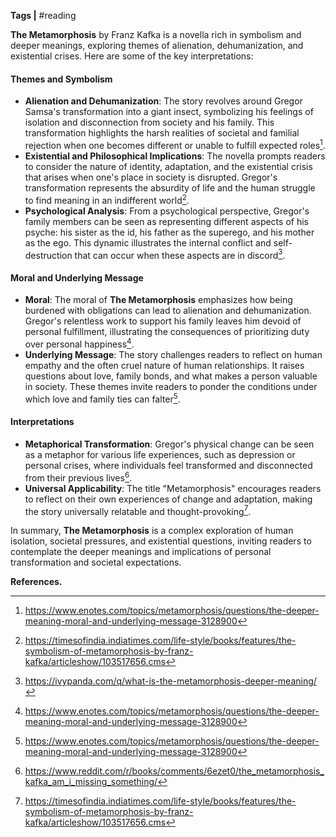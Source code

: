 **Tags |** #reading

**The Metamorphosis** by Franz Kafka is a novella rich in symbolism and deeper meanings, exploring themes of alienation, dehumanization, and existential crises. Here are some of the key interpretations:

#### Themes and Symbolism

- **Alienation and Dehumanization**: The story revolves around Gregor Samsa's transformation into a giant insect, symbolizing his feelings of isolation and disconnection from society and his family. This transformation highlights the harsh realities of societal and familial rejection when one becomes different or unable to fulfill expected roles[^2].
- **Existential and Philosophical Implications**: The novella prompts readers to consider the nature of identity, adaptation, and the existential crisis that arises when one's place in society is disrupted. Gregor's transformation represents the absurdity of life and the human struggle to find meaning in an indifferent world[^3].
- **Psychological Analysis**: From a psychological perspective, Gregor's family members can be seen as representing different aspects of his psyche: his sister as the id, his father as the superego, and his mother as the ego. This dynamic illustrates the internal conflict and self-destruction that can occur when these aspects are in discord[^1].


#### Moral and Underlying Message

- **Moral**: The moral of **The Metamorphosis** emphasizes how being burdened with obligations can lead to alienation and dehumanization. Gregor's relentless work to support his family leaves him devoid of personal fulfillment, illustrating the consequences of prioritizing duty over personal happiness[^2].
- **Underlying Message**: The story challenges readers to reflect on human empathy and the often cruel nature of human relationships. It raises questions about love, family bonds, and what makes a person valuable in society. These themes invite readers to ponder the conditions under which love and family ties can falter[^2].


#### Interpretations

- **Metaphorical Transformation**: Gregor's physical change can be seen as a metaphor for various life experiences, such as depression or personal crises, where individuals feel transformed and disconnected from their previous lives[^4].
- **Universal Applicability**: The title "Metamorphosis" encourages readers to reflect on their own experiences of change and adaptation, making the story universally relatable and thought-provoking[^3].

In summary, **The Metamorphosis** is a complex exploration of human isolation, societal pressures, and existential questions, inviting readers to contemplate the deeper meanings and implications of personal transformation and societal expectations.


**References.**

[^1]: https://ivypanda.com/q/what-is-the-metamorphosis-deeper-meaning/
[^2]: https://www.enotes.com/topics/metamorphosis/questions/the-deeper-meaning-moral-and-underlying-message-3128900
[^3]: https://timesofindia.indiatimes.com/life-style/books/features/the-symbolism-of-metamorphosis-by-franz-kafka/articleshow/103517656.cms
[^4]: https://www.reddit.com/r/books/comments/6ezet0/the_metamorphosis_kafka_am_i_missing_something/
[^5]: https://en.wikipedia.org/wiki/The_Metamorphosis
[^6]: https://www.sparknotes.com/lit/metamorph/themes/

